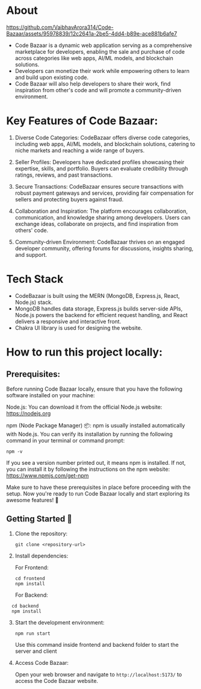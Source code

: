 # About

https://github.com/VaibhavArora314/Code-Bazaar/assets/95978839/12c2641a-2be5-4dd4-b89e-ace881b6afe7

- Code Bazaar is a dynamic web application serving as a comprehensive marketplace for developers, enabling the sale and purchase of code across categories like web apps, AI/ML models, and blockchain solutions. 
- Developers can monetize their work while empowering others to learn and build upon existing code.
- Code Bazaar will also help developers to share their work, find inspiration from other's code and will promote a  community-driven environment.

# Key Features of Code Bazaar:
1. Diverse Code Categories: CodeBazaar offers diverse code categories, including web apps, AI/ML models, and blockchain solutions, catering to niche markets and reaching a wide range of buyers.

2. Seller Profiles: Developers have dedicated profiles showcasing their expertise, skills, and portfolio. Buyers can evaluate credibility through ratings, reviews, and past transactions.

3. Secure Transactions: CodeBazaar ensures secure transactions with robust payment gateways and services, providing fair compensation for sellers and protecting buyers against fraud.

4. Collaboration and Inspiration: The platform encourages collaboration, communication, and knowledge sharing among developers. Users can exchange ideas, collaborate on projects, and find inspiration from others' code.

5. Community-driven Environment: CodeBazaar thrives on an engaged developer community, offering forums for discussions, insights sharing, and support.

# Tech Stack
- CodeBazaar is built using the MERN (MongoDB, Express.js, React, Node.js) stack. <br>
- MongoDB handles data storage, Express.js builds server-side APIs, Node.js powers the backend for efficient request handling, and React delivers a responsive and interactive front.
- Chakra UI library is used for designing the website.

# How to run this project locally:
## Prerequisites:
Before running Code Bazaar locally, ensure that you have the following software installed on your machine:

Node.js: You can download it from the official Node.js website: https://nodejs.org

npm (Node Package Manager) 📦: npm is usually installed automatically with Node.js. You can verify its installation by running the following command in your terminal or command prompt:
```
npm -v
```
If you see a version number printed out, it means npm is installed. If not, you can install it by following the instructions on the npm website: https://www.npmjs.com/get-npm

Make sure to have these prerequisites in place before proceeding with the setup. Now you're ready to run Code Bazaar locally and start exploring its awesome features! 💪

## Getting Started 🚀
1. Clone the repository:

   ```shell
   git clone <repository-url>
   ```

2. Install dependencies: <br>

   For Frontend:
   ```shell
   cd frontend
   npm install
   ```
   For Backend:
 ```shell
   cd backend
   npm install
   ```
3. Start the development environment:

   ```shell
   npm run start
   ```

   Use this command inside frontend and backend folder to start the server and client

4. Access Code Bazaar:

   Open your web browser and navigate to `http://localhost:5173/` to access the Code Bazaar website.
